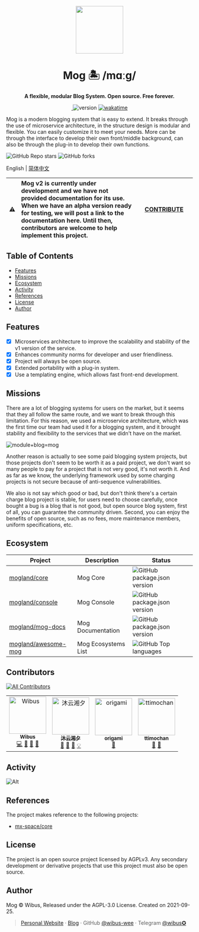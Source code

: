 <p align="center">
  <img src="https://avatars.githubusercontent.com/u/106414194?s=200&v=4" height="128">
  <h1 align="center">Mog 🏝 /mɑːɡ/ </h1>
  <p align="center"><b align="center">A flexible, modular Blog System. Open source. Free forever.</b></p>
</p>

<p align="center">
  <a href="https://mog.js.org/about/roadmap.html">
    <img alt="" src="https://img.shields.io/github/issues/mogland/core/need-discuss?color=%237c7fff&style=for-the-badge">
  </a>
  <img src="https://img.shields.io/github/package-json/v/mogland/core?style=for-the-badge" referrerpolicy="no-referrer" alt="version">
  <a href="https://wakatime.com/badge/user/5c293fcd-9bec-4609-946b-c06b5fbf192c/project/a948796d-4bc0-4fd1-8f47-03f1dc168c95">
    <img src="https://wakatime.com/badge/user/5c293fcd-9bec-4609-946b-c06b5fbf192c/project/a948796d-4bc0-4fd1-8f47-03f1dc168c95.svg?style=for-the-badge" alt="wakatime">
</a>

 </p>


Mog is a modern blogging system that is easy to extend. It breaks through the use of microservice architecture, in the structure design is modular and flexible. You can easily customize it to meet your needs. More can be through the interface to develop their own front/middle background, can also be through the plug-in to develop their own functions.


![GitHub Repo stars](https://img.shields.io/github/stars/mogland/core?style=flat-square)
![GitHub forks](https://img.shields.io/github/forks/mogland/core?style=flat-square)

English | [简体中文](https://github.com/mogland/core/blob/main/readme.zh.md)

| :warning: | Mog v2 is currently under development and we have not provided documentation for its use. When we have an alpha version ready for testing, we will post a link to the documentation here. Until then, contributors are welcome to help implement this project. | &nbsp;&nbsp;&nbsp;&nbsp;[CONTRIBUTE](https://github.com/mogland/core/blob/main/CONTRIBUTING.md)&nbsp;&nbsp;&nbsp;&nbsp; |
| - |:-| - |

## Table of Contents

- [Features](#features)
- [Missions](#missions)
- [Ecosystem](#ecosystem)
- [Activity](#activity)
- [References](#references)
- [License](#license)
- [Author](#author)

## Features

- [X] Microservices architecture to improve the scalability and stability of the v1 version of the service.
- [X] Enhances community norms for developer and user friendliness.
- [X] Project will always be open source.
- [X] Extended portability with a plug-in system.
- [X] Use a templating engine, which allows fast front-end development.

## Missions

There are a lot of blogging systems for users on the market, but it seems that they all follow the same route, and we want to break through this limitation. For this reason, we used a microservice architecture, which was the first time our team had used it for a blogging system, and it brought stability and flexibility to the services that we didn't have on the market.

![module+blog=mog](https://user-images.githubusercontent.com/62133302/197695513-f00fc858-be06-4fce-8a28-c22838a76a2b.png)

Another reason is actually to see some paid blogging system projects, but those projects don't seem to be worth it as a paid project, we don't want so many people to pay for a project that is not very good, it's not worth it. And as far as we know, the underlying framework used by some charging projects is not secure because of anti-sequence vulnerabilities.

We also is not say which good or bad, but don't think there's a certain charge blog project is stable, for users need to choose carefully, once bought a bug is a blog that is not good, but open source blog system, first of all, you can guarantee the community driven. Second, you can enjoy the benefits of open source, such as no fees, more maintenance members, uniform specifications, etc.

## Ecosystem

| Project                                                          | Description             | Status                                                                                                            |
| ------------------------------------------------------------- | ---------------- | --------------------------------------------------------------------------------------------------------------- |
| [mogland/core](https://github.com/mogland/core)               | Mog Core | ![GitHub package.json version](https://img.shields.io/github/package-json/v/mogland/core?style=flat-square)     |
| [mogland/console](https://github.com/mogland/console)         | Mog Console     | ![GitHub package.json version](https://img.shields.io/github/package-json/v/mogland/console?style=flat-square)  |
| [mogland/mog-docs](https://github.com/mogland/mog-docs)       | Mog Documentation         | ![GitHub package.json version](https://img.shields.io/github/package-json/v/mogland/mog-docs?style=flat-square) |
| [mogland/awesome-mog](https://github.com/mogland/awesome-mog) | Mog Ecosystems List     | ![GitHub Top languages](https://img.shields.io/github/languages/top/mogland/awesome-mog?style=flat-square)      |

## Contributors

<!-- ALL-CONTRIBUTORS-BADGE:START - Do not remove or modify this section -->
[![All Contributors](https://img.shields.io/badge/all_contributors-4-orange.svg?style=flat-square)](#contributors-)
<!-- ALL-CONTRIBUTORS-BADGE:END -->

<!-- ALL-CONTRIBUTORS-LIST:START - Do not remove or modify this section -->
<!-- prettier-ignore-start -->
<!-- markdownlint-disable -->
<table>
  <tbody>
    <tr>
      <td align="center"><a href="https://iucky.cn"><img src="https://avatars.githubusercontent.com/u/62133302?v=4?s=100" width="100px;" alt="Wibus"/><br /><sub><b>Wibus</b></sub></a><br /><a href="https://github.com/mogland/core/commits?author=wibus-wee" title="Code">💻</a> <a href="https://github.com/mogland/core/commits?author=wibus-wee" title="Documentation">📖</a> <a href="#maintenance-wibus-wee" title="Maintenance">🚧</a> <a href="https://github.com/mogland/core/pulls?q=is%3Apr+reviewed-by%3Awibus-wee" title="Reviewed Pull Requests">👀</a></td>
      <td align="center"><a href="https://www.myxxts.com"><img src="https://avatars.githubusercontent.com/u/51087760?v=4?s=100" width="100px;" alt="沐云湘夕"/><br /><sub><b>沐云湘夕</b></sub></a><br /><a href="#ideas-MYXXTS" title="Ideas, Planning, & Feedback">🤔</a> <a href="https://github.com/mogland/core/pulls?q=is%3Apr+reviewed-by%3AMYXXTS" title="Reviewed Pull Requests">👀</a> <a href="https://github.com/mogland/core/commits?author=MYXXTS" title="Documentation">📖</a> <a href="#example-MYXXTS" title="Examples">💡</a></td>
      <td align="center"><a href="https://github.com/origami-tech"><img src="https://avatars.githubusercontent.com/u/63109390?v=4?s=100" width="100px;" alt="origami"/><br /><sub><b>origami</b></sub></a><br /><a href="https://github.com/mogland/core/pulls?q=is%3Apr+reviewed-by%3Aorigami-tech" title="Reviewed Pull Requests">👀</a></td>
      <td align="center"><a href="https://www.timochan.cn"><img src="https://avatars.githubusercontent.com/u/91021824?v=4?s=100" width="100px;" alt="ttimochan"/><br /><sub><b>ttimochan</b></sub></a><br /><a href="https://github.com/mogland/core/pulls?q=is%3Apr+reviewed-by%3Attimochan" title="Reviewed Pull Requests">👀</a> <a href="#ideas-ttimochan" title="Ideas, Planning, & Feedback">🤔</a></td>
    </tr>
  </tbody>
</table>

<!-- markdownlint-restore -->
<!-- prettier-ignore-end -->

<!-- ALL-CONTRIBUTORS-LIST:END -->
<!-- prettier-ignore-start -->
<!-- markdownlint-disable -->

<!-- markdownlint-restore -->
<!-- prettier-ignore-end -->

<!-- ALL-CONTRIBUTORS-LIST:END -->

## Activity

![Alt](https://repobeats.axiom.co/api/embed/78247003f5d123971c1f1830175bec934e80a48c.svg 'Repobeats analytics image')

## References

The project makes reference to the following projects:

- [mx-space/core](https://github.com/mx-space/core)

## License

The project is an open source project licensed by AGPLv3. Any secondary development or derivative projects that use this project must also be open source.

## Author

Mog © Wibus, Released under the AGPL-3.0 License. Created on 2021-09-25.

> [Personal Website](http://iucky.cn/) · [Blog](https://blog.iucky.cn/) · GitHub [@wibus-wee](https://github.com/wibus-wee/) · Telegram [@wibus✪](https://t.me/wibus_wee)
